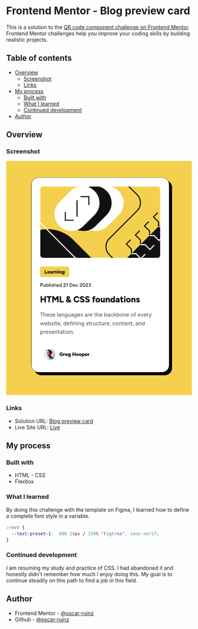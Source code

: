 # Frontend Mentor - Blog preview card

This is a solution to the [QR code component challenge on Frontend Mentor](https://www.frontendmentor.io/challenges/blog-preview-card-ckPaj01IcS). Frontend Mentor challenges help you improve your coding skills by building realistic projects. 

## Table of contents

- [Overview](#overview)
  - [Screenshot](#screenshot)
  - [Links](#links)
- [My process](#my-process)
  - [Built with](#built-with)
  - [What I learned](#what-i-learned)
  - [Continued development](#continued-development)
- [Author](#author)



## Overview

### Screenshot

![](./assets/images/screenshot.png)

### Links

- Solution URL: [Blog preview card](https://www.frontendmentor.io/solutions/blog-preview-card---flexbox-od0zP1r5jI)
- Live Site URL: [Live](https://blog-preview-card-ruinz.netlify.app/)

## My process

### Built with
- HTML - CSS
- Flexbox

### What I learned

By doing this challenge with the template on Figma, I learned how to define a complete font style in a variable.

```css
:root {
  --text-preset-1:  800 24px / 150% "Figtree", sans-serif;
}
```

### Continued development

I am resuming my study and practice of CSS. I had abandoned it and honestly didn't remember how much I enjoy doing this. My goal is to continue steadily on this path to find a job in this field.


## Author
- Frontend Mentor - [@oscar-ruinz](https://www.frontendmentor.io/profile/oscar-ruinz)
- Github - [@oscar-ruinz](https://github.com/oscar-ruinz)

